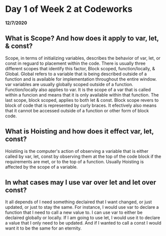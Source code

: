 # Day 1 of Week 2 at Codeworks
 __12/7/2020__

 ## What is Scope? And how does it apply to var, let, & const?

 Scope, in terms of initializing variables, describes the behavior of var, let, or const in reguard to placement within the code. There is usually three different scopes that identify this factor, Block scoped, function/locally, & Global. Global refers to a variable that is being described outside of a function and is available for implementation throughout the entire window. var variables are usually globally scoped outside of a function. Function/locally also applies to var. It is the scope of a var that is called within a funcion and means that it is only available within that function. The last scope, block scoped, applies to both let & const. Block scope revers to block of code that is represented by curly braces. It efectively also means that it cannot be accessed outside of a function or other form of block code.

 ## What is Hoisting and how does it effect var, let, const?

 Hoistiing is the computer's action of observing a variable that is either called by var, let, const by observing them at the top of the code block if the requirements are met, or to the top of a function. Usually Hoisting is affected by the scope of a variable.

 ## In what cases may I use var over let and let over const?

 It all depends of I need something declaired that I want changed, or just updated, or just to stay the same. For instance, I would use var to declare a function that I need to call a new value to. I can use var to either be declaired globally or locally. If I am going to use let, I would use it to declare a value that I only need to be updated. And if I wanted to call a const I would want it to be the same for an eternity. 